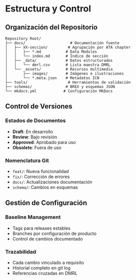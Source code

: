 # Estructura y Control

## Organización del Repositorio

```
Repository Root/
├── docs/                    # Documentación fuente
│   ├── XX-seccion/         # Agrupación por ATA chapter
│   │   ├── *.md           # Data Modules
│   │   └── index.md       # Índice de sección
│   ├── _data/             # Datos estructurados
│   │   └── dmrl.csv       # Lista maestra DMRL
│   └── _assets/           # Recursos multimedia
│       ├── images/        # Imágenes e ilustraciones
│       └── *.meta.json    # Metadatos ICN
├── tools/                  # Herramientas de validación
├── schemas/               # BREX y esquemas JSON
└── mkdocs.yml            # Configuración MkDocs
```

## Control de Versiones

### Estados de Documentos
- **Draft**: En desarrollo
- **Review**: Bajo revisión
- **Approved**: Aprobado para uso
- **Obsolete**: Fuera de uso

### Nomenclatura Git
- `feat/`: Nueva funcionalidad
- `fix/`: Corrección de errores
- `docs/`: Actualizaciones documentación
- `schema/`: Cambios en esquemas

## Gestión de Configuración

### Baseline Management
- Tags para releases estables
- Branches por configuración de producto
- Control de cambios documentado

### Trazabilidad
- Cada cambio vinculado a requisito
- Historial completo en git log
- Referencias cruzadas en DMRL